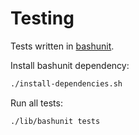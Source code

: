 # Testing

Tests written in [bashunit](https://bashunit.typeddevs.com/).

Install bashunit dependency:
```bash
./install-dependencies.sh
```

Run all tests:
```bash
./lib/bashunit tests
```


